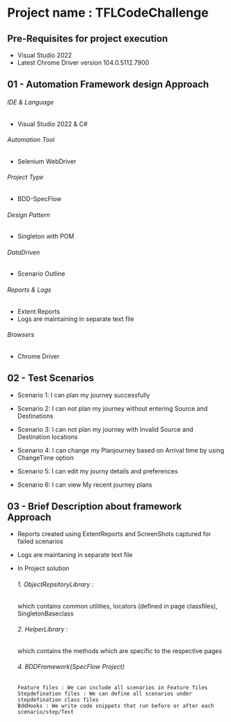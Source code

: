 # Project name : TFLCodeChallenge
## Pre-Requisites for project execution
- Visual Studio 2022
- Latest Chrome Driver version 104.0.5112.7900

## 01 - Automation Framework design Approach

###### IDE & Language
   - Visual Studio 2022 & C#
###### Automation Tool
   - Selenium WebDriver
###### Project Type
   - BDD-SpecFlow
###### Design Pattern
   - Singleton with POM
###### DataDriven
   - Scenario Outline
###### Reports & Logs
   - Extent Reports
   - Logs are maintaining in separate text file
###### Browsers
   - Chrome Driver
## 02 - Test Scenarios

- Scenario 1: I can plan my journey successfully	

- Scenario 2: I can not plan my journey without entering Source and Destinations	

- Scenario 3: I can not plan my journey with Invalid  Source and Destination locations

- Scenario 4: I can change my Planjourney based on Arrival time by using ChangeTime option

- Scenario 5: I can edit my journy details and preferences

- Scenario 6:  I can view My recent journey plans

 ## 03 - Brief Description about framework Approach
 - Reports created using ExtentReports and ScreenShots captured for failed scenarios
 - Logs are maintaning in separate text file
 - In Project solution 
 
     ###### 1. ObjectRepsitoryLibrary : 
      which contains common utilities, locators (defined in page classfiles), SingletonBaseclass 
       
    ###### 2. HelperLibrary : 
     which contains the methods which are specific to the respective pages
       
    ###### 4. BDDFramework(SpecFlow Project) 
       Feature files : We can include all scenarios in Feature files
       Stepdefination files : We can define all scenarios under stepdefination class files
       BddHooks : We write code snippets that run before or after each scenario/step/Test

